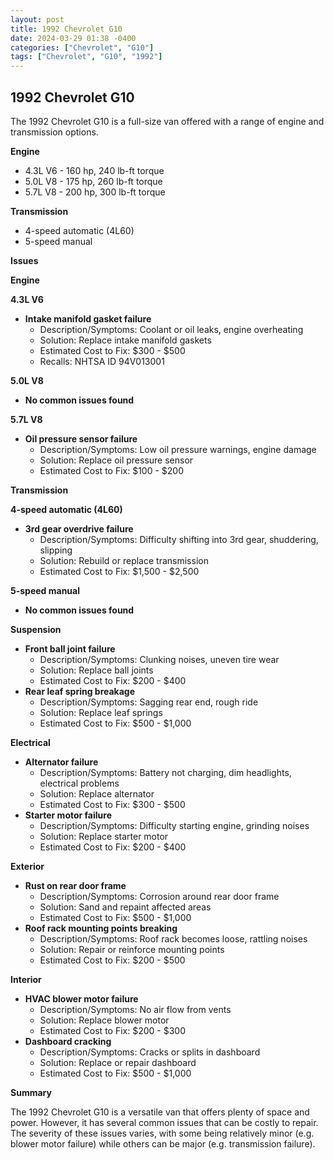 ```yaml
---
layout: post
title: 1992 Chevrolet G10
date: 2024-03-29 01:38 -0400
categories: ["Chevrolet", "G10"]
tags: ["Chevrolet", "G10", "1992"]
---
```

## 1992 Chevrolet G10

The 1992 Chevrolet G10 is a full-size van offered with a range of engine and transmission options.

**Engine**

* 4.3L V6 - 160 hp, 240 lb-ft torque
* 5.0L V8 - 175 hp, 260 lb-ft torque
* 5.7L V8 - 200 hp, 300 lb-ft torque

**Transmission**

* 4-speed automatic (4L60)
* 5-speed manual

**Issues**

**Engine**

**4.3L V6**

* **Intake manifold gasket failure**
    * Description/Symptoms: Coolant or oil leaks, engine overheating
    * Solution: Replace intake manifold gaskets
    * Estimated Cost to Fix: $300 - $500
    * Recalls: NHTSA ID 94V013001

**5.0L V8**

* **No common issues found**

**5.7L V8**

* **Oil pressure sensor failure**
    * Description/Symptoms: Low oil pressure warnings, engine damage
    * Solution: Replace oil pressure sensor
    * Estimated Cost to Fix: $100 - $200

**Transmission**

**4-speed automatic (4L60)**

* **3rd gear overdrive failure**
    * Description/Symptoms: Difficulty shifting into 3rd gear, shuddering, slipping
    * Solution: Rebuild or replace transmission
    * Estimated Cost to Fix: $1,500 - $2,500

**5-speed manual**

* **No common issues found**

**Suspension**

* **Front ball joint failure**
    * Description/Symptoms: Clunking noises, uneven tire wear
    * Solution: Replace ball joints
    * Estimated Cost to Fix: $200 - $400
* **Rear leaf spring breakage**
    * Description/Symptoms: Sagging rear end, rough ride
    * Solution: Replace leaf springs
    * Estimated Cost to Fix: $500 - $1,000

**Electrical**

* **Alternator failure**
    * Description/Symptoms: Battery not charging, dim headlights, electrical problems
    * Solution: Replace alternator
    * Estimated Cost to Fix: $300 - $500
* **Starter motor failure**
    * Description/Symptoms: Difficulty starting engine, grinding noises
    * Solution: Replace starter motor
    * Estimated Cost to Fix: $200 - $400

**Exterior**

* **Rust on rear door frame**
    * Description/Symptoms: Corrosion around rear door frame
    * Solution: Sand and repaint affected areas
    * Estimated Cost to Fix: $500 - $1,000
* **Roof rack mounting points breaking**
    * Description/Symptoms: Roof rack becomes loose, rattling noises
    * Solution: Repair or reinforce mounting points
    * Estimated Cost to Fix: $200 - $500

**Interior**

* **HVAC blower motor failure**
    * Description/Symptoms: No air flow from vents
    * Solution: Replace blower motor
    * Estimated Cost to Fix: $200 - $300
* **Dashboard cracking**
    * Description/Symptoms: Cracks or splits in dashboard
    * Solution: Replace or repair dashboard
    * Estimated Cost to Fix: $500 - $1,000

**Summary**

The 1992 Chevrolet G10 is a versatile van that offers plenty of space and power. However, it has several common issues that can be costly to repair. The severity of these issues varies, with some being relatively minor (e.g. blower motor failure) while others can be major (e.g. transmission failure).
